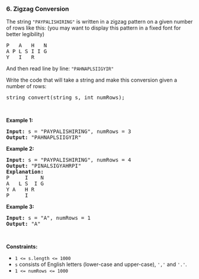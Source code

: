 <h3 align="left"> 6. Zigzag Conversion</h3>
<div><p>The string <code>"PAYPALISHIRING"</code> is written in a zigzag pattern on a given number of rows like this: (you may want to display this pattern in a fixed font for better legibility)</p>

<pre>P   A   H   N
A P L S I I G
Y   I   R
</pre>

<p>And then read line by line: <code>"PAHNAPLSIIGYIR"</code></p>

<p>Write the code that will take a string and make this conversion given a number of rows:</p>

<pre>string convert(string s, int numRows);
</pre>

<p>&nbsp;</p>
<p><strong>Example 1:</strong></p>

<pre><strong>Input:</strong> s = "PAYPALISHIRING", numRows = 3
<strong>Output:</strong> "PAHNAPLSIIGYIR"
</pre>

<p><strong>Example 2:</strong></p>

<pre><strong>Input:</strong> s = "PAYPALISHIRING", numRows = 4
<strong>Output:</strong> "PINALSIGYAHRPI"
<strong>Explanation:</strong>
P     I    N
A   L S  I G
Y A   H R
P     I
</pre>

<p><strong>Example 3:</strong></p>

<pre><strong>Input:</strong> s = "A", numRows = 1
<strong>Output:</strong> "A"
</pre>

<p>&nbsp;</p>
<p><strong>Constraints:</strong></p>

<ul>
	<li><code>1 &lt;= s.length &lt;= 1000</code></li>
	<li><code>s</code> consists of English letters (lower-case and upper-case), <code>','</code> and <code>'.'</code>.</li>
	<li><code>1 &lt;= numRows &lt;= 1000</code></li>
</ul>
</div>
